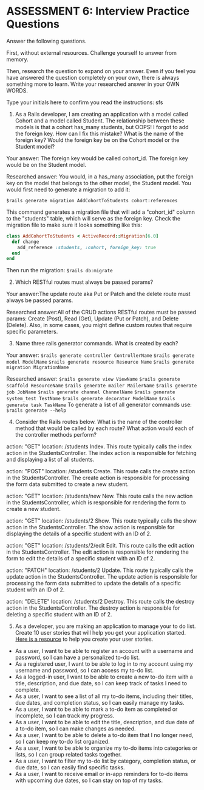 # ASSESSMENT 6: Interview Practice Questions

Answer the following questions.

First, without external resources. Challenge yourself to answer from memory.

Then, research the question to expand on your answer. Even if you feel you have answered the question completely on your own, there is always something more to learn. Write your researched answer in your OWN WORDS.

Type your initials here to confirm you read the instructions: sfs

1. As a Rails developer, I am creating an application with a model called Cohort and a model called Student. The relationship between these models is that a cohort has_many students, but OOPS! I forgot to add the foreign key. How can I fix this mistake? What is the name of the foreign key? Would the foreign key be on the Cohort model or the Student model?

Your answer: The foreign key would be called cohort_id. The foreign key would be on the Student model.

Researched answer: You would, in a has_many association, put the foreign key on the model that belongs to the other model, the Student model. You would first need to generate a migration to add it:
```
$rails generate migration AddCohortToStudents cohort:references
```
This command generates a migration file that will add a "cohort_id" column to the "students" table, which will serve as the foreign key.
Check the migration file to make sure it looks something like this:
```rb
class AddCohortToStudents < ActiveRecord::Migration[6.0]
  def change
    add_reference :students, :cohort, foreign_key: true
  end
end
```
Then run the migration:
```$rails db:migrate```

2. Which RESTful routes must always be passed params?

Your answer:The update route aka Put or Patch and the delete route must always be passed params.

Researched answer:All of the CRUD actions RESTful routes must be passed params: Create (Post), Read (Get), Update (Put or Patch), and Delete (Delete). Also,  in some cases, you might define custom routes that require specific parameters.

3. Name three rails generator commands. What is created by each?

Your answer: 
```$rails generate controller ControllerName```
```$rails generate model ModelName```
```$rails generate resource Resource Name```
```$rails generate migration MigrationName```

Researched answer:
```$rails generate view ViewName```
```$rails generate scaffold ResourceName```
```$rails generate mailer MailerName```
```$rails generate job JobName```
```$rails generate channel ChannelName```
```$rails generate system_test TestName```
```$rails generate decorator ModelName```
```$rails generate task TaskName```
To generate a list of all generator commands use:
```$rails generate --help```

4. Consider the Rails routes below. What is the name of the controller method that would be called by each route? What action would each of the controller methods perform?

action: "GET" location: /students
Index. This route typically calls the index action in the StudentsController. The index action is responsible for fetching and displaying a list of all students.

action: "POST" location: /students
Create. This route calls the create action in the StudentsController. The create action is responsible for processing the form data submitted to create a new student.

action: "GET" location: /students/new
New. This route calls the new action in the StudentsController, which is responsible for rendering the form to create a new student.

action: "GET" location: /students/2
Show. This route typically calls the show action in the StudentsController. The show action is responsible for displaying the details of a specific student with an ID of 2.

action: "GET" location: /students/2/edit
Edit. This route calls the edit action in the StudentsController. The edit action is responsible for rendering the form to edit the details of a specific student with an ID of 2.

action: "PATCH" location: /students/2
Update. This route typically calls the update action in the StudentsController. The update action is responsible for processing the form data submitted to update the details of a specific student with an ID of 2.

action: "DELETE" location: /students/2
Destroy. This route calls the destroy action in the StudentsController. The destroy action is responsible for deleting a specific student with an ID of 2.

5. As a developer, you are making an application to manage your to do list. Create 10 user stories that will help you get your application started. [Here is a resource](https://www.atlassian.com/agile/project-management/user-stories) to help you create your user stories.

- As a user, I want to be able to register an account with a username and password, so I can have a personalized to-do list.
- As a registered user, I want to be able to log in to my account using my username and password, so I can access my to-do list.
- As a logged-in user, I want to be able to create a new to-do item with a title, description, and due date, so I can keep track of tasks I need to complete.
- As a user, I want to see a list of all my to-do items, including their titles, due dates, and completion status, so I can easily manage my tasks.
- As a user, I want to be able to mark a to-do item as completed or incomplete, so I can track my progress.
- As a user, I want to be able to edit the title, description, and due date of a to-do item, so I can make changes as needed.
- As a user, I want to be able to delete a to-do item that I no longer need, so I can keep my to-do list organized.
- As a user, I want to be able to organize my to-do items into categories or lists, so I can group related tasks together.
- As a user, I want to filter my to-do list by category, completion status, or due date, so I can easily find specific tasks.
- As a user, I want to receive email or in-app reminders for to-do items with upcoming due dates, so I can stay on top of my tasks.